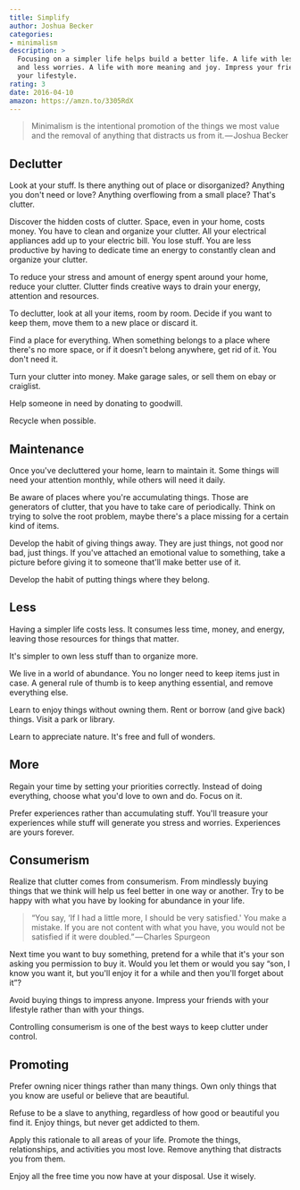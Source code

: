 ```yaml
---
title: Simplify
author: Joshua Becker
categories:
- minimalism
description: >
  Focusing on a simpler life helps build a better life. A life with less stress
  and less worries. A life with more meaning and joy. Impress your friends with
  your lifestyle.
rating: 3
date: 2016-04-10
amazon: https://amzn.to/3305RdX
---
```


> Minimalism is the intentional promotion of the things we most value and the
> removal of anything that distracts us from it. — Joshua Becker

## Declutter

Look at your stuff. Is there anything out of place or disorganized? Anything you
don't need or love? Anything overflowing from a small place? That's clutter.

Discover the hidden costs of clutter. Space, even in your home, costs money. You
have to clean and organize your clutter. All your electrical appliances add up
to your electric bill. You lose stuff. You are less productive by having to
dedicate time an energy to constantly clean and organize your clutter.

To reduce your stress and amount of energy spent around your home, reduce your
clutter. Clutter finds creative ways to drain your energy, attention and
resources.

To declutter, look at all your items, room by room. Decide if you want to keep
them, move them to a new place or discard it.

Find a place for everything. When something belongs to a place where there's no
more space, or if it doesn't belong anywhere, get rid of it. You don't need it.

Turn your clutter into money. Make garage sales, or sell them on ebay or
craiglist.

Help someone in need by donating to goodwill.

Recycle when possible.

## Maintenance

Once you've decluttered your home, learn to maintain it. Some things will need
your attention monthly, while others will need it daily.

Be aware of places where you're accumulating things. Those are generators of
clutter, that you have to take care of periodically. Think on trying to solve
the root problem, maybe there's a place missing for a certain kind of items.

Develop the habit of giving things away. They are just things, not good nor bad,
just things. If you've attached an emotional value to something, take a picture
before giving it to someone that'll make better use of it.

Develop the habit of putting things where they belong.

## Less

Having a simpler life costs less. It consumes less time, money, and energy,
leaving those resources for things that matter.

It's simpler to own less stuff than to organize more.

We live in a world of abundance. You no longer need to keep items just in case.
A general rule of thumb is to keep anything essential, and remove everything
else.

Learn to enjoy things without owning them. Rent or borrow (and give back)
things. Visit a park or library.

Learn to appreciate nature. It's free and full of wonders.

## More

Regain your time by setting your priorities correctly. Instead of doing
everything, choose what you'd love to own and do. Focus on it.

Prefer experiences rather than accumulating stuff. You'll treasure your
experiences while stuff will generate you stress and worries. Experiences are
yours forever.

## Consumerism

Realize that clutter comes from consumerism. From mindlessly buying things that
we think will help us feel better in one way or another. Try to be happy with
what you have by looking for abundance in your life.

> “You say, ‘If I had a little more, I should be very satisfied.' You make a
> mistake. If you are not content with what you have, you would not be satisfied
> if it were doubled.” — Charles Spurgeon

Next time you want to buy something, pretend for a while that it's your son
asking you permission to buy it. Would you let them or would you say “son, I
know you want it, but you'll enjoy it for a while and then you'll forget about
it”?

Avoid buying things to impress anyone. Impress your friends with your lifestyle
rather than with your things.

Controlling consumerism is one of the best ways to keep clutter under control.

## Promoting

Prefer owning nicer things rather than many things. Own only things that you
know are useful or believe that are beautiful.

Refuse to be a slave to anything, regardless of how good or beautiful you find
it. Enjoy things, but never get addicted to them.

Apply this rationale to all areas of your life. Promote the things,
relationships, and activities you most love. Remove anything that distracts you
from them.

Enjoy all the free time you now have at your disposal. Use it wisely.

